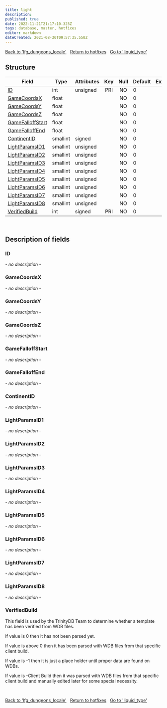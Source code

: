 ```yaml
---
title: light
description: 
published: true
date: 2022-11-21T21:17:10.325Z
tags: database, master, hotfixes
editor: markdown
dateCreated: 2021-08-30T09:57:35.550Z
---
```


<a href="https://trinitycore.info/en/database/master/hotfixes/lfg_dungeons_locale" class="mt-5 v-btn v-btn--depressed v-btn--flat v-btn--outlined theme--light v-size--default darkblue--text text--lighten-3"><span class="v-btn__content"><i aria-hidden="true" class="v-icon notranslate v-icon--left mdi mdi-arrow-left theme--light"></i><span>Back to 'lfg_dungeons_locale'</span></span></a>&nbsp;&nbsp;&nbsp;<a href="https://trinitycore.info/en/database/master/hotfixes/home" class="mt-5 v-btn v-btn--depressed v-btn--flat v-btn--outlined theme--light v-size--default darkblue--text text--lighten-3"><span class="v-btn__content"><i aria-hidden="true" class="v-icon notranslate v-icon--left mdi mdi-home-outline theme--light"></i><span>Return to hotfixes</span></span></a>&nbsp;&nbsp;&nbsp;<a href="https://trinitycore.info/en/database/master/hotfixes/liquid_type" class="mt-5 v-btn v-btn--depressed v-btn--flat v-btn--outlined theme--light v-size--default darkblue--text text--lighten-3"><span class="v-btn__content"><span>Go to 'liquid_type'</span><i aria-hidden="true" class="v-icon notranslate v-icon--right mdi mdi-arrow-right theme--light"></i></span></a>

## Structure

| Field | Type | Attributes | Key | Null | Default | Extra | Comment |
| --- | --- | --- | :---: | :---: | --- | --- | --- |
| [ID](#id) | int | unsigned | PRI | NO | 0 |  |  |
| [GameCoordsX](#gamecoordsx) | float |  |  | NO | 0 |  |  |
| [GameCoordsY](#gamecoordsy) | float |  |  | NO | 0 |  |  |
| [GameCoordsZ](#gamecoordsz) | float |  |  | NO | 0 |  |  |
| [GameFalloffStart](#gamefalloffstart) | float |  |  | NO | 0 |  |  |
| [GameFalloffEnd](#gamefalloffend) | float |  |  | NO | 0 |  |  |
| [ContinentID](#continentid) | smallint | signed |  | NO | 0 |  |  |
| [LightParamsID1](#lightparamsid1) | smallint | unsigned |  | NO | 0 |  |  |
| [LightParamsID2](#lightparamsid2) | smallint | unsigned |  | NO | 0 |  |  |
| [LightParamsID3](#lightparamsid3) | smallint | unsigned |  | NO | 0 |  |  |
| [LightParamsID4](#lightparamsid4) | smallint | unsigned |  | NO | 0 |  |  |
| [LightParamsID5](#lightparamsid5) | smallint | unsigned |  | NO | 0 |  |  |
| [LightParamsID6](#lightparamsid6) | smallint | unsigned |  | NO | 0 |  |  |
| [LightParamsID7](#lightparamsid7) | smallint | unsigned |  | NO | 0 |  |  |
| [LightParamsID8](#lightparamsid8) | smallint | unsigned |  | NO | 0 |  |  |
| [VerifiedBuild](#verifiedbuild) | int | signed | PRI | NO | 0 |  |  |
&nbsp;
## Description of fields

### ID
*- no description -*
&nbsp;

### GameCoordsX
*- no description -*
&nbsp;

### GameCoordsY
*- no description -*
&nbsp;

### GameCoordsZ
*- no description -*
&nbsp;

### GameFalloffStart
*- no description -*
&nbsp;

### GameFalloffEnd
*- no description -*
&nbsp;

### ContinentID
*- no description -*
&nbsp;

### LightParamsID1
*- no description -*
&nbsp;

### LightParamsID2
*- no description -*
&nbsp;

### LightParamsID3
*- no description -*
&nbsp;

### LightParamsID4
*- no description -*
&nbsp;

### LightParamsID5
*- no description -*
&nbsp;

### LightParamsID6
*- no description -*
&nbsp;

### LightParamsID7
*- no description -*
&nbsp;

### LightParamsID8
*- no description -*
&nbsp;

### VerifiedBuild
This field is used by the TrinityDB Team to determine whether a template has been verified from WDB files.

If value is 0 then it has not been parsed yet.

If value is above 0 then it has been parsed with WDB files from that specific client build.

If value is -1 then it is just a place holder until proper data are found on WDBs.

If value is -Client Build then it was parsed with WDB files from that specific client build and manually edited later for some special necessity.

&nbsp;

<a href="https://trinitycore.info/en/database/master/hotfixes/lfg_dungeons_locale" class="mt-5 v-btn v-btn--depressed v-btn--flat v-btn--outlined theme--light v-size--default darkblue--text text--lighten-3"><span class="v-btn__content"><i aria-hidden="true" class="v-icon notranslate v-icon--left mdi mdi-arrow-left theme--light"></i><span>Back to 'lfg_dungeons_locale'</span></span></a>&nbsp;&nbsp;&nbsp;<a href="https://trinitycore.info/en/database/master/hotfixes/home" class="mt-5 v-btn v-btn--depressed v-btn--flat v-btn--outlined theme--light v-size--default darkblue--text text--lighten-3"><span class="v-btn__content"><i aria-hidden="true" class="v-icon notranslate v-icon--left mdi mdi-home-outline theme--light"></i><span>Return to hotfixes</span></span></a>&nbsp;&nbsp;&nbsp;<a href="https://trinitycore.info/en/database/master/hotfixes/liquid_type" class="mt-5 v-btn v-btn--depressed v-btn--flat v-btn--outlined theme--light v-size--default darkblue--text text--lighten-3"><span class="v-btn__content"><span>Go to 'liquid_type'</span><i aria-hidden="true" class="v-icon notranslate v-icon--right mdi mdi-arrow-right theme--light"></i></span></a>

